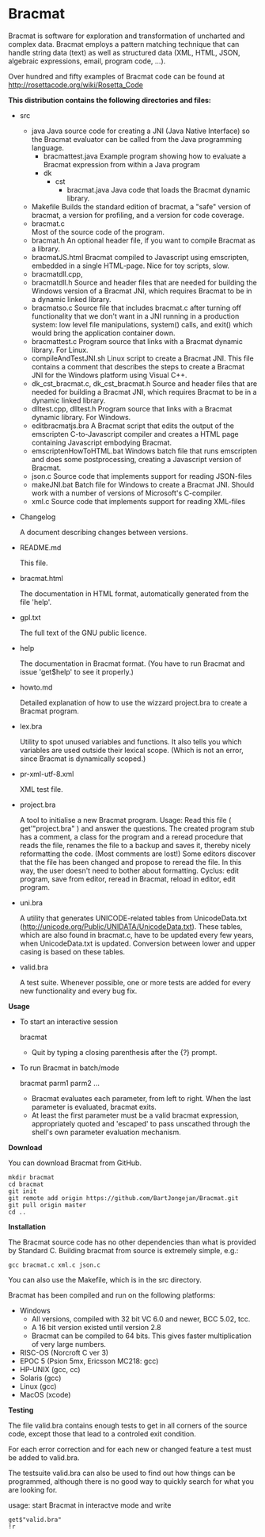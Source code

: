 # Bracmat

Bracmat is software for exploration and transformation of uncharted and
complex data. Bracmat employs a pattern matching technique that can
handle string data (text) as well as structured data (XML, HTML, JSON,
algebraic expressions, email, program code, ...).

Over hundred and fifty examples of Bracmat code can be found at
http://rosettacode.org/wiki/Rosetta_Code

**This distribution contains the following directories and files:**
* src
    * java
      Java source code for creating a JNI (Java Native Interface) so the
      Bracmat evaluator can be called from the Java programming language.
	    * bracmattest.java
	      Example program showing how to evaluate a Bracmat expression from
	      within a Java program
	    * dk
	        * cst
	            * bracmat.java
	              Java code that loads the Bracmat dynamic library.
    * Makefile
      Builds the standard edition of bracmat, a "safe" version of bracmat,
      a version for profiling, and a version for code coverage.
    * bracmat.c     
      Most of the source code of the program.
    * bracmat.h
      An optional header file, if you want to compile Bracmat as a library.
    * bracmatJS.html
      Bracmat compiled to Javascript using emscripten, embedded in a single
      HTML-page. Nice for toy scripts, slow.
    * bracmatdll.cpp, 
    * bracmatdll.h
      Source and header files that are needed for building the Windows version
      of a Bracmat JNI, which requires Bracmat to be in a dynamic linked
      library.
    * bracmatso.c
      Source file that includes bracmat.c after turning off functionality
      that we don't want in a JNI running in a production system: low level
      file manipulations, system() calls, and exit() which would bring the
      application container down.
    * bracmattest.c
      Program source that links with a Bracmat dynamic library. For Linux.
    * compileAndTestJNI.sh
      Linux script to create a Bracmat JNI. This file contains a comment that
      describes the steps to create a Bracmat JNI for the Windows platform
      using Visual C++.
    * dk_cst_bracmat.c,
      dk_cst_bracmat.h
      Source and header files that are needed for building a Bracmat JNI,
      which requires Bracmat to be in a dynamic linked
      library.
    * dlltest.cpp,
      dlltest.h
      Program source that links with a Bracmat dynamic library. For Windows.
    * editbracmatjs.bra
      A Bracmat script that edits the output of the emscripten C-to-Javascript
      compiler and creates a HTML page containing Javascript embodying Bracmat.
    * emscriptenHowToHTML.bat
      Windows batch file that runs emscripten and does some postprocessing,
      creating a Javascript version of Bracmat.
    * json.c
      Source code that implements support for reading JSON-files
    * makeJNI.bat
      Batch file for Windows to create a Bracmat JNI. Should work with a number
      of versions of Microsoft's C-compiler.
    * xml.c
      Source code that implements support for reading XML-files
    
* Changelog
  
  A document describing changes between versions.

* README.md

  This file.
  
* bracmat.html

  The documentation in HTML format, automatically generated from the file
  'help'.

* gpl.txt

  The full text of the GNU public licence.

* help

  The documentation in Bracmat format. (You have to run Bracmat and issue
  'get$help' to see it properly.)
  
* howto.md

  Detailed explanation of how to use the wizzard project.bra to create a Bracmat
  program.
  
* lex.bra

  Utility to spot unused variables and functions.
  It also tells you which variables are used outside their lexical scope.
  (Which is not an error, since Bracmat is dynamically scoped.)
  
* pr-xml-utf-8.xml

  XML test file.
  
* project.bra

  A tool to initialise a new Bracmat program.
  Usage: Read this file ( get'"project.bra" ) and answer the questions.
  The created program stub has a comment, a class for the program and
  a reread procedure that reads the file, renames the file to a backup
  and saves it, thereby nicely reformatting the code. (Most comments are lost!)
  Some editors discover that the file has been changed and propose to reread
  the file. In this way, the user doesn't need to bother about formatting.
  Cyclus: edit program, save from editor, reread in  Bracmat, reload in editor,
  edit program.

* uni.bra

  A utility that generates UNICODE-related tables from UnicodeData.txt 
  (http://unicode.org/Public/UNIDATA/UnicodeData.txt).
  These tables, which are also found in bracmat.c, have to be updated every
  few years, when UnicodeData.txt is updated.
  Conversion between lower and upper casing is based on these tables.

* valid.bra

  A test suite. Whenever possible, one or more tests are added for every new
  functionality and every bug fix.

**Usage**

* To start an interactive session

    bracmat
  
  * Quit by typing a closing parenthesis after the {?} prompt.
* To run Bracmat in batch/mode

    bracmat parm1 parm2 ...
  
  * Bracmat evaluates each parameter, from left to right. When the last parameter is evaluated, bracmat exits.
  * At least the first parameter must be a valid bracmat expression, appropriately quoted and 'escaped' to pass unscathed through the shell's own parameter evaluation mechanism.

**Download**

You can download Bracmat from GitHub.

    mkdir bracmat
    cd bracmat
    git init
    git remote add origin https://github.com/BartJongejan/Bracmat.git
    git pull origin master
    cd ..

**Installation**

The Bracmat source code has no other dependencies than what is provided by
Standard C. Building bracmat from source is extremely simple, e.g.:

    gcc bracmat.c xml.c json.c
    
You can also use the Makefile, which is in the src directory.    

Bracmat has been compiled and run on the following platforms:

* Windows 
    * All versions, compiled with 32 bit VC 6.0 and newer, BCC 5.02, tcc. 
    * A 16 bit version existed until version 2.8
    * Bracmat can be compiled to 64 bits. This gives faster multiplication of very large numbers.
* RISC-OS (Norcroft C ver 3)
* EPOC 5  (Psion 5mx, Ericsson MC218: gcc)
* HP-UNIX (gcc, cc)
* Solaris (gcc)
* Linux   (gcc)
* MacOS   (xcode)

**Testing**

The file valid.bra contains enough tests to get in all corners of the source code,
except those that lead to a controled exit condition.

For each error correction and for each new or changed feature a test must be added to valid.bra.

The testsuite valid.bra can also be used to find out how things can be programmed, although there is
no good way to quickly search for what you are looking for.

usage: start Bracmat in interactve mode and write

    get$"valid.bra"
    !r
